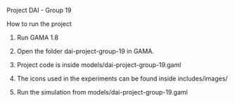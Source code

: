 Project DAI - Group 19

How to run the project

1) Run GAMA 1.8 

2) Open the folder dai-project-group-19 in GAMA.

3) Project code is inside models/dai-project-group-19.gaml

4) The icons used in the experiments can be found inside includes/images/

5) Run the simulation from models/dai-project-group-19.gaml